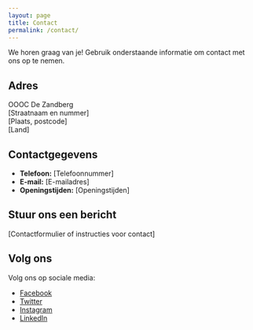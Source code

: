 ```yaml
---
layout: page
title: Contact
permalink: /contact/
---
```


We horen graag van je! Gebruik onderstaande informatie om contact met ons op te nemen.

## Adres

OOOC De Zandberg  
[Straatnaam en nummer]  
[Plaats, postcode]  
[Land]

## Contactgegevens

- **Telefoon:** [Telefoonnummer]
- **E-mail:** [E-mailadres]
- **Openingstijden:** [Openingstijden]

## Stuur ons een bericht

[Contactformulier of instructies voor contact]

## Volg ons

Volg ons op sociale media:

- [Facebook](https://facebook.com/)
- [Twitter](https://twitter.com/)
- [Instagram](https://instagram.com/)
- [LinkedIn](https://linkedin.com/)
